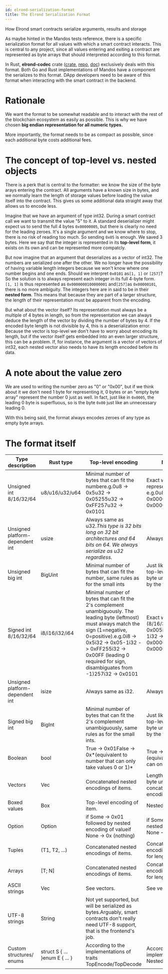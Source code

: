 ```yaml
---
id: elrond-serialization-format
title: The Elrond Serialization Format
---
```


How Elrond smart contracts serialize arguments, results and storage

As maybe hinted in the Mandos tests reference, there is a specific serialization format for all values with which a smart contract interacts. This is central to any project, since all values entering and exiting a contract are represented as byte arrays that should interpreted according to this format.

In Rust, **elrond-codec** crate ([crate](https://crates.io/crates/elrond-codec), [repo](https://github.com/ElrondNetwork/elrond-wasm-rs/tree/master/elrond-codec), [doc](https://docs.rs/elrond-codec/0.1.3/elrond_codec/)) exclusively deals with this format. Both Go and Rust implementations of Mandos have a component the serializes to this format. DApp developers need to be aware of this format when interacting with the smart contract in the backend.

# **Rationale**

 We want the format to be somewhat readable and to interact with the rest of the blockchain ecosystem as easily as possible. This is why we have chosen **big endian representation for all numeric types.**

More importantly, the format needs to be as compact as possible, since each additional byte costs additional fees.

# **The concept of top-level vs. nested objects**

There is a perk that is central to the formatter: we know the size of the byte arays entering the contract. All arguments have a known size in bytes, and we normally learn the length of storage values before loading the value itself into the contract. This gives us some additional data straight away that allows us to encode less.

Imagine that we have an argument of type int32. During a smart contract call we want to transmit the value "5" to it. A standard deserializer might expect us to send the full 4 bytes `0x00000005`, but there is clearly no need for the leading zeroes. It's a single argument and we know where to stop, there is no risk of reading too much. So sending `0x05` is enough. We saved 3 bytes. Here we say that the integer is represented in its **top-level form**, it exists on its own and can be represented more compatcly.

But now imagine that an argument that deserializes as a vector of int32. The numbers are serialized one after the other. We no longer have the possibility of having variable length integers because we won't know where one number begins and one ends. Should we interpret `0x0101` as`[1, 1]` or `[257]`? So the solution is to always represent each integer in its full 4-byte form.  `[1, 1]` is thus represented as `0x0000000100000001` and`[257]`as `0x00000101`, there is no more ambiguity. The integers here are in said to be in their **nested form**. This means that because they are part of a larger structure, the length of their representation must be apparent from the encoding.

But what about the vector itself? Its representation must always be a multiple of 4 bytes in length, so from the representation we can always deduce the length of the vector by dividing the number of bytes by 4. If the encoded byte length is not divisible by 4, this is a deserialization error. Because the vector is top-level we don't have to worry about encoding its length, but if the vector itself gets embedded into an even larger structure, this can be a problem. If, for instance, the argument is a vector of vectors of int32, each nested vector also needs to have its length encoded before its data.

# **A note about the value zero**

We are used to writing the number zero as "0" or "0x00", but if we think about it we don't need 1 byte for representing it, 0 bytes or an "empty byte array" represent the number 0 just as well. In fact, just like in `0x0005`, the leading 0 byte is superfluous, so is the byte `0x00` just like an unnecessary leading 0.

With this being said, the format always encodes zeroes of any type as empty byte arrays.

# **The format itself**

| Type description                | Rust type                      | Top-level encoding                                           | Nested encoding                                              |
| ------------------------------- | ------------------------------ | ------------------------------------------------------------ | ------------------------------------------------------------ |
| Unsigned int 8/16/32/64         | u8/u16/u32/u64                 | Minimal number of bytes that can fit the numbere.g.0u8 -> 0x5u32 -> 0x05255u32 -> 0xFF257u32 -> 0x0101 | Exact width representation(8/16/32/64) e.g.0u8 -> 0x005u32 -> 0x00000005257u32 -> 0x00000101 |
| Unsigned platform-dependent int | usize                          | Always same as u32.*This type is 32 bits long on 32 bit architectures and 64 bits on 64. We always serialize as u32 regardless.* | Always same as u32                                           |
| Unsigned big int                | BigUint                        | Minimal number of bytes that can fit the number, same rules as for the small ints | Just like a Vec<u8>: length of the top-level encoding (as 4-byte unsigned int), followed by the top-level encoding |
| Signed int 8/16/32/64           | i8/i16/i32/i64                 | Minimal number of bytes that can fit the 2's complement unambiguously. The leading byte (leftmost) must always match the sign (1=negative, 0=positive).e.g.0i8 -> 0x5i32 -> 0x05-1i32 -> 0xFF255i32 -> 0x00FF (leading 0 required for sign, disambiguates from -1)257i32 -> 0x0101 | Exact width 2's complement (8/16/32/64) e.g.0i8 -> 0x005i32 -> 0x00000005-1i32 -> 0xFFFFFFFF255i32 -> 0x000000FF257i32 -> 0x00000101 |
| Unsigned platform-dependent int | isize                          | Always same as i32.                                          | Always same as i32.                                          |
| Signed big int                  | BigInt                         | Minimal number of bytes that can fit the 2's complement unambiguously, same rules as for the small ints. | Just like a Vec<u8>: length of the top-level encoding (as 4-byte unsigned int), followed by the top-level encoding. |
| Boolean                         | bool                           | True -> 0x01False -> 0x*(equivalent to number that can only take values 0 or 1)* | True -> 0x01False -> 0x00*(equivalent to number that can only take values 0 or 1)* |
| Vectors                         | Vec<T>                         | Concatenated nested encodings of items.                      | Length of the vector (as 4-byte unsigned int) followed by concatenated nested encodings of items. |
| Boxed values                    | Box<T>                         | Top-level encoding of item.                                  | Nested encoding of item.                                     |
| Option                          | Option<T>                      | if Some -> 0x01 followed by nested encoding of valueif None -> 0x (nothing) | if Some -> 0x01 followed by nested encoding of valueif None -> 0x00 |
| Tuples                          | (T1, T2, ...)                  | Concatenated nested encodings of items.                      | Concatenated nested encodings of items.No need for length, since it is fixed. |
| Arrays                          | [T; N]                         | Concatenated nested encodings of items.                      | Concatenated nested encodings of items.No need for length, since it is fixed. |
| ASCII strings                   | Vec<u8>                        | See vectors.                                                 | See vectors.                                                 |
| UTF-8 strings                   | String                         | Not yet supported, but will be serialized as bytes.Arguably, smart contracts don't really need UTF-8 support, that is the frontend's job. |                                                              |
| Custom structures/ enums        | struct S { ... }enum E { ... } | According to the implementations of traits TopEncode/TopDecode | According to the implementations of traits NestedEncode/NestedDecode |